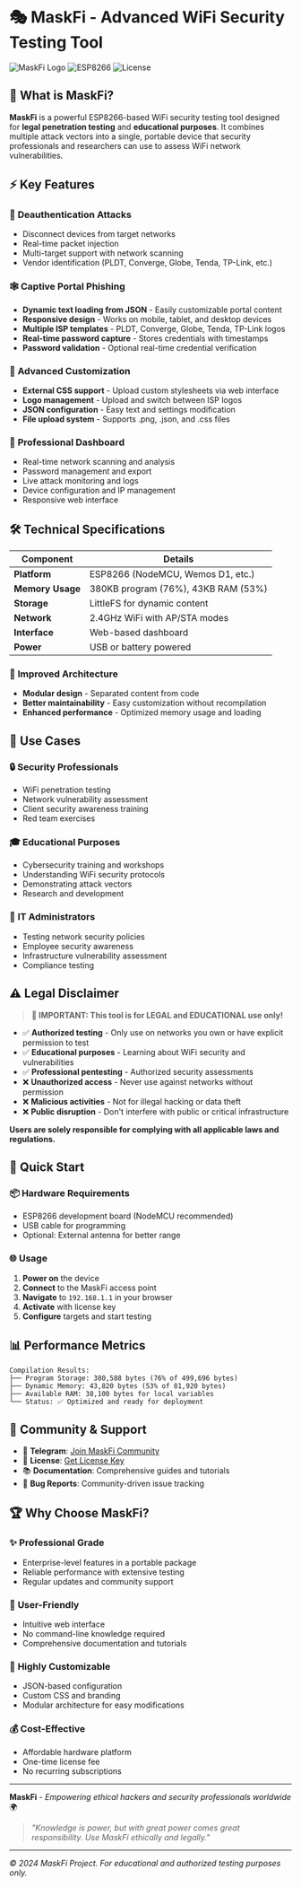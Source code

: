# 🎭 MaskFi - Advanced WiFi Security Testing Tool

![MaskFi Logo](https://img.shields.io/badge/MaskFi-Update-orange?style=for-the-badge&logo=wifi)
![ESP8266](https://img.shields.io/badge/ESP8266-Compatible-blue?style=for-the-badge&logo=espressif)
![License](https://img.shields.io/badge/License-Educational%20Use-green?style=for-the-badge)

## 🚀 What is MaskFi?

**MaskFi** is a powerful ESP8266-based WiFi security testing tool designed for **legal penetration testing** and **educational purposes**. It combines multiple attack vectors into a single, portable device that security professionals and researchers can use to assess WiFi network vulnerabilities.

## ⚡ Key Features

### 🎯 **Deauthentication Attacks**
- Disconnect devices from target networks
- Real-time packet injection
- Multi-target support with network scanning
- Vendor identification (PLDT, Converge, Globe, Tenda, TP-Link, etc.)

### 🕸️ **Captive Portal Phishing**
- **Dynamic text loading from JSON** - Easily customizable portal content
- **Responsive design** - Works on mobile, tablet, and desktop devices
- **Multiple ISP templates** - PLDT, Converge, Globe, Tenda, TP-Link logos
- **Real-time password capture** - Stores credentials with timestamps
- **Password validation** - Optional real-time credential verification

### 🎨 **Advanced Customization**
- **External CSS support** - Upload custom stylesheets via web interface
- **Logo management** - Upload and switch between ISP logos
- **JSON configuration** - Easy text and settings modification
- **File upload system** - Supports .png, .json, and .css files

### 🔧 **Professional Dashboard**
- Real-time network scanning and analysis
- Password management and export
- Live attack monitoring and logs
- Device configuration and IP management
- Responsive web interface

## 🛠️ Technical Specifications

| Component | Details |
|-----------|---------|
| **Platform** | ESP8266 (NodeMCU, Wemos D1, etc.) |
| **Memory Usage** | 380KB program (76%), 43KB RAM (53%) |
| **Storage** | LittleFS for dynamic content |
| **Network** | 2.4GHz WiFi with AP/STA modes |
| **Interface** | Web-based dashboard |
| **Power** | USB or battery powered |

### 🔧 **Improved Architecture**
- **Modular design** - Separated content from code
- **Better maintainability** - Easy customization without recompilation
- **Enhanced performance** - Optimized memory usage and loading

## 🎯 Use Cases

### 🔒 **Security Professionals**
- WiFi penetration testing
- Network vulnerability assessment
- Client security awareness training
- Red team exercises

### 🎓 **Educational Purposes**
- Cybersecurity training and workshops
- Understanding WiFi security protocols
- Demonstrating attack vectors
- Research and development

### 🏢 **IT Administrators**
- Testing network security policies
- Employee security awareness
- Infrastructure vulnerability assessment
- Compliance testing

## ⚠️ **Legal Disclaimer**

> **🚨 IMPORTANT: This tool is for LEGAL and EDUCATIONAL use only!**

- ✅ **Authorized testing** - Only use on networks you own or have explicit permission to test
- ✅ **Educational purposes** - Learning about WiFi security and vulnerabilities
- ✅ **Professional pentesting** - Authorized security assessments
- ❌ **Unauthorized access** - Never use against networks without permission
- ❌ **Malicious activities** - Not for illegal hacking or data theft
- ❌ **Public disruption** - Don't interfere with public or critical infrastructure

**Users are solely responsible for complying with all applicable laws and regulations.**

## 🚀 Quick Start

### 📦 **Hardware Requirements**
- ESP8266 development board (NodeMCU recommended)
- USB cable for programming
- Optional: External antenna for better range

### 🌐 **Usage**
1. **Power on** the device
2. **Connect** to the MaskFi access point
3. **Navigate** to `192.168.1.1` in your browser
4. **Activate** with license key
5. **Configure** targets and start testing

## 📊 **Performance Metrics**

```
Compilation Results:
├── Program Storage: 380,588 bytes (76% of 499,696 bytes)
├── Dynamic Memory: 43,820 bytes (53% of 81,920 bytes)
├── Available RAM: 38,100 bytes for local variables
└── Status: ✅ Optimized and ready for deployment
```

## 🤝 **Community & Support**

- 📱 **Telegram**: [Join MaskFi Community](https://t.me/+zRnhTEWQUM5jMjhl)
- 🔑 **License**: [Get License Key](https://t.me/snistertech)
- 📚 **Documentation**: Comprehensive guides and tutorials
- 🐛 **Bug Reports**: Community-driven issue tracking

## 🏆 **Why Choose MaskFi?**

### ✨ **Professional Grade**
- Enterprise-level features in a portable package
- Reliable performance with extensive testing
- Regular updates and community support

### 🎯 **User-Friendly**
- Intuitive web interface
- No command-line knowledge required
- Comprehensive documentation and tutorials

### 🔧 **Highly Customizable**
- JSON-based configuration
- Custom CSS and branding
- Modular architecture for easy modifications

### 💰 **Cost-Effective**
- Affordable hardware platform
- One-time license fee
- No recurring subscriptions

---

**MaskFi** - *Empowering ethical hackers and security professionals worldwide* 🌍

> *"Knowledge is power, but with great power comes great responsibility. Use MaskFi ethically and legally."*

---

*© 2024 MaskFi Project. For educational and authorized testing purposes only.*

